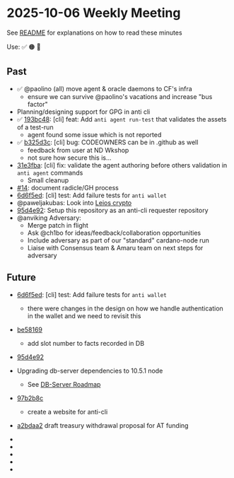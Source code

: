# 2025-10-06 Weekly Meeting

See [README](README.md) for explanations on how to read these minutes

Use: ✅ 🟠 🔴

## Past

* ✅ @paolino (all) move agent & oracle daemons to CF's infra
  * ensure we can survive @paolino's vacations and increase "bus factor"
* Planning/designing support for GPG in anti cli
* ✅ [193bc48](https://app.radicle.xyz/nodes/seed.hydra.bzh/rad:z2a7Te5b28CX5YyPQ7ihrdG2EEUsC/issues/193bc488be46cbc1bc0b4fd19c5d1261f5f3fa50): [cli] feat: Add `anti agent run-test` that validates the assets of a test-run
  * agent found some issue which is not reported
* ✅ [b325d3c](https://app.radicle.xyz/nodes/seed.hydra.bzh/rad:z2a7Te5b28CX5YyPQ7ihrdG2EEUsC/issues/b325d3c404a027b454a4e8379358e6c1d84a833e): [cli] bug: CODEOWNERS can be in .github as well
  * feedback from user at ND Wkshop
  * not sure how secure this is...
* [31e3fba](https://app.radicle.xyz/nodes/seed.hydra.bzh/rad:z2a7Te5b28CX5YyPQ7ihrdG2EEUsC/issues/31e3fbacbdd317210bcb8ed223732c84d784a221): [cli] fix: validate the agent authoring before others validation in `anti agent` commands
  * Small cleanup
* [#14](https://github.com/cardano-foundation/hal/issues/14): document radicle/GH process
* [6d6f5ed](https://app.radicle.xyz/nodes/seed.hydra.bzh/rad:z2a7Te5b28CX5YyPQ7ihrdG2EEUsC/issues/6d6f5ed8f948c2fdf0660cd5108af7967f0b77a9): [cli] test: Add failure tests for `anti wallet`
* @paweljakubas: Look into [Leios crypto](https://github.com/input-output-hk/ouroboros-leios/tree/d5f1a9bc940e69f406c3e25c0d7d9aa58cf701f8/crypto-benchmarks.rs)
* [95d4e92](https://app.radicle.xyz/nodes/seed.hydra.bzh/rad:z2a7Te5b28CX5YyPQ7ihrdG2EEUsC/issues/95d4e92b8815785f2dd3255a4ed3cc7a868d42d9): Setup this repository as an anti-cli requester repository
* @anviking Adversary:
  * Merge patch in flight
  * Ask @ch1bo for ideas/feedback/collaboration opportunities
  * Include adversary as part of our "standard" cardano-node run
  * Liaise with Consensus team & Amaru team on next steps for adversary

## Future

* [6d6f5ed][6d6f5ed]: [cli] test: Add failure tests for `anti wallet`
  * there were changes in the design on how we handle authentication in the wallet and we need to revisit this
* [be58169][be58169]
  * add slot number to facts recorded in DB
* [95d4e92][95d4e92]
* Upgrading db-server dependencies to 10.5.1 node
  * See [DB-Server Roadmap](https://github.com/pragma-org/db-server?tab=readme-ov-file#roadmap)
* [97b2b8c][97b2b8c]
  * create a website for anti-cli
* [a2bdaa2][a2bdaa2] draft treasury withdrawal proposal for AT funding


* [6d6f5ed]: https://app.radicle.xyz/nodes/seed.hydra.bzh/rad%3Az2a7Te5b28CX5YyPQ7ihrdG2EEUsC/issues/6d6f5ed8f948c2fdf0660cd5108af7967f0b77a9
* [be58169]: https://app.radicle.xyz/nodes/seed.hydra.bzh/rad:zpZ4szHxvnyVyDiy2acfcVEzxza9/issues/be58169516f2ac0096c4439148e7a011b50b06d0
* [95d4e92]: https://app.radicle.xyz/nodes/seed.hydra.bzh/rad:z2a7Te5b28CX5YyPQ7ihrdG2EEUsC/issues/95d4e92b8815785f2dd3255a4ed3cc7a868d42d9
* [97b2b8c]: https://app.radicle.xyz/nodes/seed.hydra.bzh/rad:z2a7Te5b28CX5YyPQ7ihrdG2EEUsC/patches/97b2b8cdc6c46cd7e8e205bd6badda7240b52da0
* [a2bdaa2]: https://app.radicle.xyz/nodes/seed.hydra.bzh/rad:z2a7Te5b28CX5YyPQ7ihrdG2EEUsC/issues/a2bdaa24ef63b28051f4a01d621b1a819ceb0028
